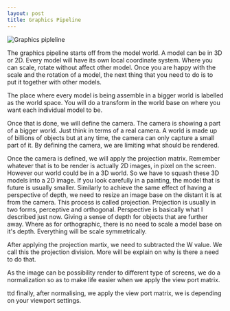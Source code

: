 ```yaml
---
layout: post
title: Graphics Pipeline
---
```

![Graphics pipleline]({{site.url}}/images/GraphicsPipeline.png)

The graphics pipeline starts off from the model world. A model can be in 3D or 2D. 
Every model will have its own local coordinate system. Where you can scale, rotate without affect other model. 
Once you are happy with the scale and the rotation of a model, the next thing that you need to do is to put it together with other models. 

The place where every model is being assemble in a bigger world is labelled as the world space. You will do a transform in the world base on where you want each individual model to be. 

Once that is done, we will define the camera. The camera is showing a part of a bigger world. Just think in terms of a real camera. 
A world is made up of billions of objects but at any time, the camera can only capture a small part of it. By defining the camera, we are limiting what should be rendered. 

Once the camera is defined, we will apply the projection matrix. Remember whatever that is to be render is actually 2D images, in pixel on the screen. However our world could be in a 3D world. So we have to squash these 3D models into a 2D image. If you look carefully in a painting, the model that is future is usually smaller. Similarly to achieve the same effect of having a perspective of depth, we need to resize an image base on the distant it is at from the camera. This process is called projection. Projection is usually in two forms, perceptive and orthogonal.
Perspective is basically what I described just now. Giving a sense of depth for objects that are further away. Where as for orthographic, there is no need to scale a model base on it's depth. Everything will be scale symmetrically. 

After applying the projection martix, we need to subtracted the W value. We call this the projection division. More will be explain on why is there a need to do that.

As the image can be possibility render to different type of screens, we do a normalization so as to make life easier when we apply the view port matrix. 

ttd finally, after normalising, we apply the view port matrix, we is depending on your viewport settings. 